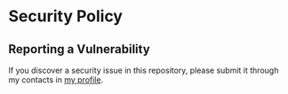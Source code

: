 # Security Policy
## Reporting a Vulnerability

If you discover a security issue in this repository, please submit it through my contacts
in [my profile](https://github.com/paulsoniat).
